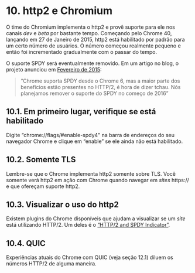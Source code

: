 # 10. http2 e Chromium

O time do Chromium implementa o http2 e provê suporte para ele nos canais _dev_ e _beta_ por bastante tempo. Começando pelo Chrome 40, lançando em 27 de Janeiro de 2015, http2 está habilitado por padrão para um certo número de usuários. O número começou realmente pequeno e então foi incrementado gradualmente com o passar do tempo.

O suporte SPDY será eventualmente removido. Em um artigo no blog, o projeto anunciou em [Fevereiro de 2015](http://blog.chromium.org/2015/02/hello-http2-goodbye-spdy-http-is_9.html):

> “Chrome suporta SPDY desde o Chrome 6, mas a maior parte dos benefícios estão presentes no HTTP/2, é hora de dizer tchau. Nós planejamos remover o suporte do SPDY no começo de 2016”

## 10.1. Em primeiro lugar, verifique se está habilitado

Digite “chrome://flags/#enable-spdy4" na barra de endereços do seu navegador Chrome e clique em “enable” se ele ainda não está habilitado.

## 10.2. Somente TLS

Lembre-se que o Chrome implementa http2 somente sobre TLS. Você somente verá http2 em ação com Chrome quando navegar em _sites_ https:// e que ofereçam suporte http2.

## 10.3. Visualizar o uso do http2

Existem plugins do Chrome disponíveis que ajudam a visualizar se um _site_ está utilizando HTTP/2. Um deles é o [“HTTP/2 and SPDY Indicator”](https://chrome.google.com/webstore/detail/spdy-indicator/mpbpobfflnpcgagjijhmgnchggcjblin).

## 10.4. QUIC

Experiências atuais do Chrome com QUIC (veja seção 12.1) diluem os números HTTP/2 de alguma maneira.
